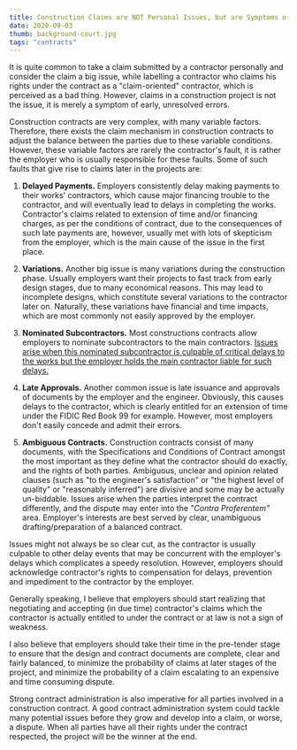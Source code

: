 ```yaml
---
title: Construction Claims are NOT Personal Issues, but are Symptoms of Unresolved Issues
date: 2020-09-03
thumb: background-court.jpg
tags: "contracts"
---
```

It is quite common to take a claim submitted by a contractor personally and consider the claim a big issue, while labelling a contractor who claims his rights under the contract as a "claim-oriented" contractor, which is perceived as a bad thing. However, claims in a construction project is not the issue, it is merely a symptom of early, unresolved errors.

Construction contracts are very complex, with many variable factors. Therefore, there exists the claim mechanism in construction contracts to adjust the balance between the parties due to these variable conditions. However, these variable factors are rarely the contractor's fault, it is rather the employer who is usually responsible for these faults. Some of such faults that give rise to claims later in the projects are:

1. **Delayed Payments.** Employers consistently delay making payments to their works' contractors, which cause major financing trouble to the contractor, and will eventually lead to delays in completing the works. Contractor's claims related to extension of time and/or financing charges, as per the conditions of contract, due to the consequences of such late payments are, however, usually met with lots of skepticism from the employer, which is the main cause of the issue in the first place. 

2. **Variations.** Another big issue is many variations during the construction phase. Usually employers want their projects to fast track from early design stages, due to many economical reasons. This may lead to incomplete designs, which constitute several variations to the contractor later on. Naturally, these variations have financial and time impacts, which are most commonly not easily approved by the employer.

3. **Nominated Subcontractors.** Most constructions contracts allow employers to nominate subcontractors to the main contractors. [Issues arise when this nominated subcontractor is culpable of critical delays to the works but the employer holds the main contractor liable for such delays.](https://www.tamimi.com/law-update-articles/main-contractors-may-not-be-liable-for-the-nominated-subcontractors-delay/)

4. **Late Approvals.** Another common issue is late issuance and approvals of documents by the employer and the engineer. Obviously, this causes delays to the contractor, which is clearly entitled for an extension of time under the FIDIC Red Book 99 for example. However, most employers don't easily concede and admit their errors.

5. **Ambiguous Contracts.** Construction contracts consist of many documents, with the Specifications and Conditions of Contract amongst the most important as they define what the contractor should do exactly, and the rights of both parties. Ambiguous, unclear and opinion related clauses (such as "to the engineer's satisfaction" or "the highest level of quality" or "reasonably inferred") are divisive and some may be actually un-biddable.  Issues arise when the parties interpret the contract differently, and the dispute may enter into the *"Contra Proferentem"* area. Employer's interests are best served by clear, unambiguous drafting/preparation of a balanced contract.

Issues might not always be so clear cut, as the contractor is usually culpable to other delay events that may be concurrent with the employer's delays which complicates a speedy resolution. However, employers should acknowledge contractor's rights to compensation for delays, prevention and impediment to the contractor by the employer.

Generally speaking, I believe that employers should start realizing that negotiating and accepting (in due time) contractor's claims which the contractor is actually entitled to under the contract or at law is not a sign of weakness.

I also believe that employers should take their time in the pre-tender stage to ensure that the design and contract documents are complete, clear and fairly balanced, to minimize the probability of claims at later stages of the project, and minimize the probability of a claim escalating to an expensive and time consuming dispute.

Strong contract administration is also imperative for all parties involved in a construction contract. A good contract administration system could tackle many potential issues before they grow and develop into a claim, or worse, a dispute. When all parties have all their rights under the contract respected, the project will be the winner at the end.

  